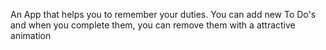 An App that helps you to remember your duties. You can add new To Do's and when you complete them, you can remove them with a attractive animation